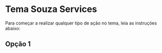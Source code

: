 # Tema Souza Services

Para começar a realizar qualquer tipo de ação no tema, leia as instruções abaixo:

<h2>Opção 1</h2>
